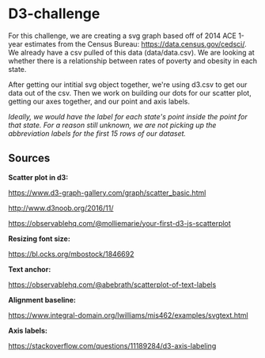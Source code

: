 # D3-challenge

For this challenge, we are creating a svg graph based off of 2014 ACE 1-year estimates from the Census Bureau: https://data.census.gov/cedsci/. We already have a csv pulled of this data (data/data.csv). We are looking at whether there is a relationship between rates of poverty and obesity in each state.

After getting our intitial svg object together, we're using d3.csv to get our data out of the csv. Then we work on building our dots for our scatter plot, getting our axes together, and our point and axis labels.

*Ideally, we would have the label for each state's point inside the point for that state. For a reason still unknown, we are not picking up the abbreviation labels for the first 15 rows of our dataset.*

## Sources

**Scatter plot in d3:**

https://www.d3-graph-gallery.com/graph/scatter_basic.html

http://www.d3noob.org/2016/11/

https://observablehq.com/@molliemarie/your-first-d3-js-scatterplot

**Resizing font size:**

https://bl.ocks.org/mbostock/1846692

**Text anchor:**

https://observablehq.com/@abebrath/scatterplot-of-text-labels

**Alignment baseline:**

https://www.integral-domain.org/lwilliams/mis462/examples/svgtext.html

**Axis labels:**

https://stackoverflow.com/questions/11189284/d3-axis-labeling

